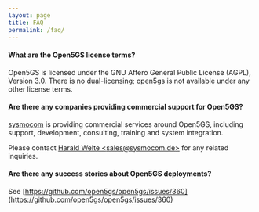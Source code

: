 ```yaml
---
layout: page
title: FAQ
permalink: /faq/
---
```


#### What are the Open5GS license terms?

Open5GS is licensed under the GNU Affero General Public License (AGPL), Version 3.0.
There is no dual-licensing; open5gs is not available under any other license terms.

#### Are there any companies providing commercial support for Open5GS?

[sysmocom](https://sysmocom.de/) is providing commercial services around Open5GS,
including support, development, consulting, training and system integration.

Please contact [Harald Welte \<sales@sysmocom.de\>](mailto:sales@sysmocom.de) for any related inquiries.

#### Are there any success stories about Open5GS deployments?

See [https://github.com/open5gs/open5gs/issues/360](https://github.com/open5gs/open5gs/issues/360)
